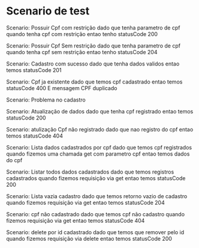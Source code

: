 #  Scenario de test


Scenario: Possuir Cpf com restrição
dado que tenha parametro de cpf
quando tenha cpf com restrição
entao  tenho statusCode 200

Scenario: Possuir Cpf Sem restrição
dado que tenha parametro de cpf
quando tenha cpf sem restrição
entao  tenho statusCode 204

Scenario: Cadastro com sucesso
dado que tenha dados validos
entao temos statusCode 201

Scenario: Cpf ja existente
dado que temos cpf cadastrado
entao temos statusCode 400
E mensagem CPF duplicado

Scenario: Problema no cadastro

Scenario: Atualização de dados
dado que tenha cpf registrado
entao temos statusCode 200

Scenario: atulização Cpf não registrado
dado que nao registro do cpf
entao temos statusCode 404

Scenario: Lista dados cadastrados por cpf
dado que temos cpf registrados
quando fizemos uma chamada get com parametro cpf
entao temos dados do cpf

Scenario: Listar todos dados cadastrados
dado que temos registros cadastrados 
quando fizemos requisição via get
entao temos statusCode 200

Scenario: Lista vazia cadastro
dado que temos retorno vazio de cadastro
quando fizemos requisição via get
entao temos statusCode 204

Scenario: cpf não cadastrado
dado que temos cpf não cadastro
quando fizemos requisição via get
entao temos statusCode 404

Scenario: delete por id cadastrado
dado que temos que remover pelo id
quando fizemos requisição via delete
entao temos statusCode 200 


